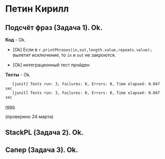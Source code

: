 # Петин Кирилл

## Подсчёт фраз (Задача 1). Ok.

**Код** - Ok.

- [Ok] Если в `r.printPhrases(in,out,length.value,repeats.value);` вылетит исключение, то `in` и `out` не закроются.

- [Ok] интеграционный тест пройден

**Тесты** - Ok.
```
   [junit] Tests run: 3, Failures: 0, Errors: 0, Time elapsed: 0.047 sec
   [junit] Tests run: 3, Failures: 0, Errors: 0, Time elapsed: 0.047 sec
```

[repo](https://bitbucket.org/petin_oop/jtask1)

(проверено 24 марта)

## StackPL (Задача 2). Ok.

## Сапер (Задача 3). Ok.
